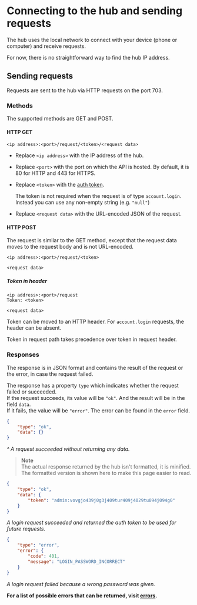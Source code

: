# Connecting to the hub and sending requests

The hub uses the local network to connect with your device (phone or computer) and receive requests.

For now, there is no straightforward way to find the hub IP address.

## Sending requests

Requests are sent to the hub via HTTP requests on the port 703.

### Methods

The supported methods are GET and POST.

#### HTTP GET

```
<ip address>:<port>/request/<token>/<request data>
```

- Replace `<ip address>` with the IP address of the hub.
- Replace `<port>` with the port on which the API is hosted. By default, it is 80 for HTTP and 443 for HTTPS.
- Replace `<token>` with the [auth token](authorization.md#the-auth-token).

  The token is not required when the request is of type `account.login`. Instead you can use any non-empty string (e.g. `"null"`)
- Replace `<request data>` with the URL-encoded JSON of the request.

#### HTTP POST

The request is similar to the GET method, except that the request data moves to the request body and is not URL-encoded.

```
<ip address>:<port>/request/<token>

<request data>
```

##### Token in header

```
<ip address>:<port>/request
Token: <token>

<request data>
```

Token can be moved to an HTTP header. For `account.login` requests, the header can be absent.

Token in request path takes precedence over token in request header.

### Responses

The response is in JSON format and contains the result of the request or the error, in case the request failed.

The response has a property `type` which indicates whether the request failed or succeeded.  
If the request succeeds, its value will be `"ok"`. And the result will be in the field `data`.  
If it fails, the value will be `"error"`. The error can be found in the `error` field.

```json
{
    "type": "ok",
    "data": {}
}
```

_^ A request succeeded without returning any data._

> **Note**  
> The actual response returned by the hub isn't formatted, it is minified. The formatted version is shown here to make this page easier to read.

```json
{
    "type": "ok",
    "data": {
        "token": "admin:vovgjo439j0g3j409tur409j4029tu094j094g0"
    }
}
```

_A login request succeeded and returned the auth token to be used for future requests._

```json
{
    "type": "error",
    "error": {
        "code": 401,
        "message": "LOGIN_PASSWORD_INCORRECT"
    }
}
```

_A login request failed because a wrong password was given._

**For a list of possible errors that can be returned, visit [errors](errors.md).**
